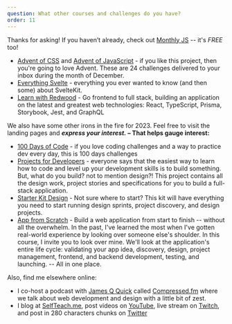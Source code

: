 ```yaml
---
question: What other courses and challenges do you have?
order: 11
---
```


Thanks for asking! If you haven’t already, check out [Monthly JS](https://monthlyjs.com) -- it's _FREE_ too!

- [Advent of CSS](https://adventofcss.com) and [Advent of JavaScript](https://adventofjs.com) - if you like this project, then you're going to love Advent. These are 24 challenges delivered to your inbox during the month of December.
- [Everything Svelte](https://everythingsvelte.com) - everything you ever wanted to know (and then some) about SvelteKit.
- [Learn with Redwood](https://learnwithredwood.com) - Go frontend to full stack, building an application on the latest and greatest web technologies: React, TypeScript, Prisma, Storybook, Jest, and GraphQL

We also have some other irons in the fire for 2023. Feel free to visit the landing pages and **_express your interest._ – That helps gauge interest:**

- [100 Days of Code](https://100daysofcode.dev) - if you love coding challenges and a way to practice dev every day, this is 100 days challenges
- [Projects for Developers](https://projectsfordev.com) - everyone says that the easiest way to learn how to code and level up your development skills is to build something. But, what do you build? not to mention design?! This project contains all the design work, project stories and specifications for you to build a full-stack application.
- [Starter Kit Design](https://starterkit.design) - Not sure where to start? This kit will have everything you need to start running design sprints, project discovery, and design projects.
- [App from Scratch](http://appfromscratch.academy) - Build a web application from start to finish -- without all the overwhelm. In the past, I've learned the most when I've gotten real-world experience by looking over someone else's shoulder. In this course, I invite you to look over mine. We'll look at the application's entire life cycle: validating your app idea, discovery, design, project management, frontend, and backend development, testing, and launching. -- All in one place.

Also, find me elsewhere online:

- I co-host a podcast with [James Q Quick](https://jamesqquick.com) called [Compressed.fm](https://compressed.fm) where we talk about web development and design with a little bit of zest.
- I blog at [SelfTeach.me](https://selfteach.me), post videos on [YouTube](https://youtube.com), live stream on [Twitch](https://twitch.tv/selfteachme), and post in 280 characters chunks on [Twitter](https://twitter.com/selfteachme)
